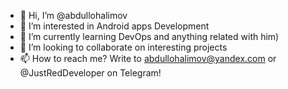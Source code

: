 - 👋 Hi, I’m @abdullohalimov
- 👀 I’m interested in Android apps Development
- 🌱 I’m currently learning DevOps and anything related with him)
- 💞️ I’m looking to collaborate on interesting projects
- 📫 How to reach me? Write to abdullohalimov@yandex.com or @JustRedDeveloper on Telegram!

<!---
abdullohalimov/abdullohalimov is a ✨ special ✨ repository because its `README.md` (this file) appears on your GitHub profile.
You can click the Preview link to take a look at your changes.
--->
